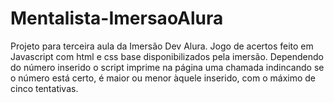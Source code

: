 # Mentalista-ImersaoAlura
Projeto para terceira aula da Imersão Dev Alura. Jogo de acertos feito em Javascript com html e css base disponibilizados pela imersão. Dependendo do número inserido o script imprime na página uma chamada indincando se o número está certo, é maior ou menor àquele inserido, com o máximo de cinco tentativas.
